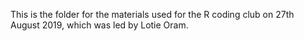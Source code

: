 This is the folder for the materials used for the R coding club on 27th August 2019, which was led by Lotie Oram.
